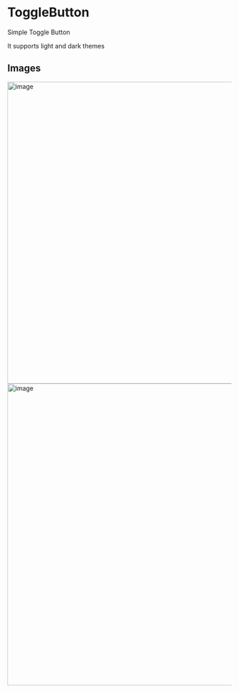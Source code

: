 # ToggleButton

Simple Toggle Button

It supports light and dark themes

## Images

<img width="678" alt="image" src="https://user-images.githubusercontent.com/22480988/233866612-9d641717-a5bf-43e1-af50-0c1a4acb9d55.png">
<img width="678" alt="image" src="https://user-images.githubusercontent.com/22480988/233866675-e9326e33-cc4c-4ff3-8ea0-31f5a62a7c05.gif">
